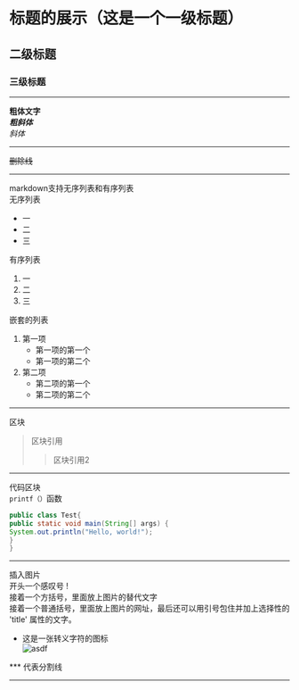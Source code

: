 # 标题的展示（这是一个一级标题）
## 二级标题 
### 三级标题  
___
**粗体文字**  
***粗斜体***  
*斜体*
___
~~删除线~~
***
markdown支持无序列表和有序列表  
无序列表 
* 一
* 二 
* 三  

有序列表
1. 一
2. 二
3. 三

嵌套的列表
1. 第一项  
    * 第一项的第一个
    * 第一项的第二个
2. 第二项
    * 第二项的第一个
    * 第二项的第二个

___
区块
>区块引用
>>区块引用2
___
代码区块  
`printf（）`函数  
```java
public class Test{
public static void main(String[] args) {
System.out.println("Hello, world!");
}
}
```

___

插入图片  
开头一个感叹号 !  
接着一个方括号，里面放上图片的替代文字  
接着一个普通括号，里面放上图片的网址，最后还可以用引号包住并加上选择性的 'title' 属性的文字。  
* 这是一张转义字符的图标  
![asdf](https://img-blog.csdnimg.cn/20190620200701970.png?x-oss-process=image/watermark,type_ZmFuZ3poZW5naGVpdGk,shadow_10,text_aHR0cHM6Ly9ibG9nLmNzZG4ubmV0L3FxXzI3Njc0NDM5,size_16,color_FFFFFF,t_70)  

***  代表分割线
***

